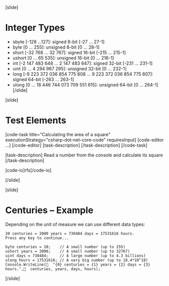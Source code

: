 [slide]
# Integer Types
- sbyte [-128 …127]: signed 8-bit [-27 … 27-1]
- byte [0 … 255]: unsigned 8-bit [0 … 28-1]
- short [-32 768 … 32 767]: signed 16-bit [-215 … 215-1]
- ushort [0 … 65 535]: unsigned 16-bit [0 … 216-1]
- int [-2 147 483 648 … 2 147 483 647]: signed 32-bit [-231 … 231-1]
- uint [0 … 4 294 967 295]: unsigned 32-bit [0 … 232-1]
- long [-9 223 372 036 854 775 808 … 9 223 372 036 854 775 807]: signed 64-bit [-263 … 263-1]
- ulong [0 … 18 446 744 073 709 551 615]: unsigned 64-bit [0 … 264-1]
[/slide]

[slide]
# Test Elements
[code-task title="Calculating the area of a square" executionStrategy="csharp-dot-net-core-code" requiresInput]
[code-editor ...] [/code-editor]
[task-description] [/task-description]
[/code-task]

[task-description]
Read a number from the console and calculate its square
[/task-description]

[code-io]rfs[/code-io]


[/slide]


[slide]
# Centuries – Example
Depending on the unit of measure we can use different data types:
```
20 centuries = 2000 years = 730484 days = 17531616 hours.
Press any key to continue...
```

```
byte centuries = 20;    // A small number (up to 255)
ushort years = 2000;    // A small number (up to 32767)
uint days = 730484;     // A large number (up to 4.3 billions)
ulong hours = 17531616; // A very big number (up to 18.4*10^18)
Console.WriteLine(  "{0} centuries = {1} years = {2} days = {3} hours.",  centuries, years, days, hours);

```
[/slide]

